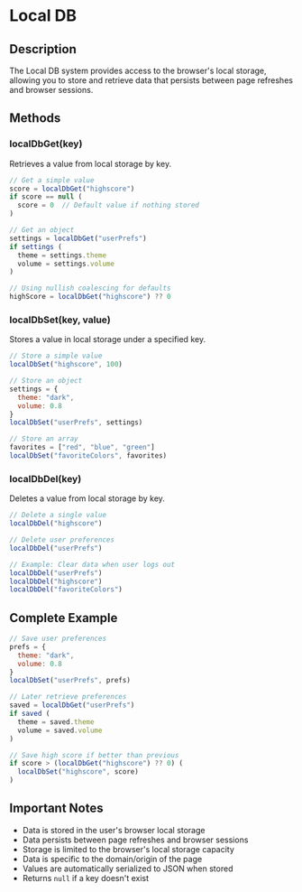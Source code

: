 # Local DB

## Description

The Local DB system provides access to the browser's local storage, allowing you to store and retrieve data that persists between page refreshes and browser sessions.

## Methods

### localDbGet(key)

Retrieves a value from local storage by key.

```javascript
// Get a simple value
score = localDbGet("highscore")
if score == null (
  score = 0  // Default value if nothing stored
)

// Get an object
settings = localDbGet("userPrefs")
if settings (
  theme = settings.theme
  volume = settings.volume
)

// Using nullish coalescing for defaults
highScore = localDbGet("highscore") ?? 0
```

### localDbSet(key, value)

Stores a value in local storage under a specified key.

```javascript
// Store a simple value
localDbSet("highscore", 100)

// Store an object
settings = {
  theme: "dark",
  volume: 0.8
}
localDbSet("userPrefs", settings)

// Store an array
favorites = ["red", "blue", "green"]
localDbSet("favoriteColors", favorites)
```

### localDbDel(key)

Deletes a value from local storage by key.

```javascript
// Delete a single value
localDbDel("highscore")

// Delete user preferences
localDbDel("userPrefs")

// Example: Clear data when user logs out
localDbDel("userPrefs")
localDbDel("highscore")
localDbDel("favoriteColors")
```

## Complete Example

```javascript
// Save user preferences
prefs = {
  theme: "dark",
  volume: 0.8
}
localDbSet("userPrefs", prefs)

// Later retrieve preferences
saved = localDbGet("userPrefs")
if saved (
  theme = saved.theme
  volume = saved.volume
)

// Save high score if better than previous
if score > (localDbGet("highscore") ?? 0) (
  localDbSet("highscore", score)
)
```

## Important Notes

- Data is stored in the user's browser local storage
- Data persists between page refreshes and browser sessions
- Storage is limited to the browser's local storage capacity
- Data is specific to the domain/origin of the page
- Values are automatically serialized to JSON when stored
- Returns `null` if a key doesn't exist
